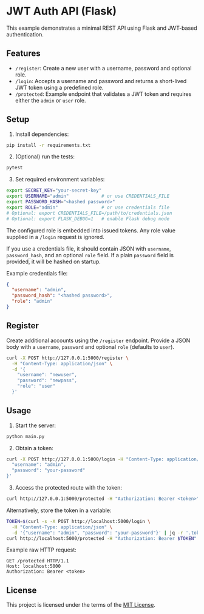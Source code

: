 # JWT Auth API (Flask)

This example demonstrates a minimal REST API using Flask and JWT-based authentication.

## Features

- `/register`: Create a new user with a username, password and optional role.
- `/login`: Accepts a username and password and returns a short-lived JWT token using a predefined role.
- `/protected`: Example endpoint that validates a JWT token and requires either the `admin` or `user` role.

## Setup

1. Install dependencies:

```bash
pip install -r requirements.txt
```

2. (Optional) run the tests:

```bash
pytest
```

3. Set required environment variables:

```bash
export SECRET_KEY="your-secret-key"
export USERNAME="admin"            # or use CREDENTIALS_FILE
export PASSWORD_HASH="<hashed password>"
export ROLE="admin"                # or use credentials file
# Optional: export CREDENTIALS_FILE=/path/to/credentials.json
# Optional: export FLASK_DEBUG=1   # enable Flask debug mode
```

The configured role is embedded into issued tokens. Any role value supplied in a
`/login` request is ignored.

If you use a credentials file, it should contain JSON with `username`, `password_hash`, and an optional `role` field. If a plain `password` field is provided, it will be hashed on startup.

Example credentials file:

```json
{
  "username": "admin",
  "password_hash": "<hashed password>",
  "role": "admin"
}
```

## Register

Create additional accounts using the `/register` endpoint. Provide a JSON body
with a `username`, `password` and optional `role` (defaults to `user`).

```bash
curl -X POST http://127.0.0.1:5000/register \
  -H "Content-Type: application/json" \
  -d '{
    "username": "newuser",
    "password": "newpass",
    "role": "user"
  }'
```

## Usage

1. Start the server:

```bash
python main.py
```

2. Obtain a token:

```bash
curl -X POST http://127.0.0.1:5000/login -H "Content-Type: application/json" -d '{
  "username": "admin",
  "password": "your-password"
}'
```

3. Access the protected route with the token:

```bash
curl http://127.0.0.1:5000/protected -H "Authorization: Bearer <token>"
```

Alternatively, store the token in a variable:

```bash
TOKEN=$(curl -s -X POST http://localhost:5000/login \
  -H "Content-Type: application/json" \
  -d '{"username": "admin", "password": "your-password"}' | jq -r '.token')
curl http://localhost:5000/protected -H "Authorization: Bearer $TOKEN"
```

Example raw HTTP request:

```http
GET /protected HTTP/1.1
Host: localhost:5000
Authorization: Bearer <token>
```

## License

This project is licensed under the terms of the [MIT License](LICENSE).
